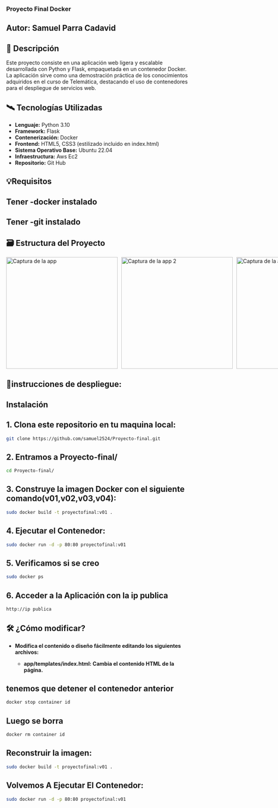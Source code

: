 ### Proyecto Final Docker
## Autor: Samuel Parra Cadavid
## 📌 Descripción

Este proyecto consiste en una aplicación web ligera y escalable desarrollada con Python y Flask, empaquetada en un contenedor Docker. La aplicación sirve como una demostración práctica de los conocimientos adquiridos en el curso de Telemática, destacando el uso de contenedores para el despliegue de servicios web.
## 🛰️ Tecnologías Utilizadas

- **Lenguaje:** Python 3.10
- **Framework:** Flask
- **Contenerización:** Docker
- **Frontend:** HTML5, CSS3 (estilizado incluido en index.html)
- **Sistema Operativo Base:** Ubuntu 22.04
- **Infraestructura:** Aws Ec2
- **Repositorio:** Git Hub

## 💡Requisitos

## Tener -**docker** instalado
## Tener -**git**  instalado

## 🗃️ Estructura del Proyecto
<div style="display: flex; gap: 10px;">
    <img src="https://i.imgur.com/Gu0Wiyj.png" alt="Captura de la app" width="300"/>
    <img src="https://i.imgur.com/liisb4c.png" alt="Captura de la app 2" width="300"/>
    <img src="https://i.imgur.com/j72Zbx2.png" alt="Captura de la app 3" width="300"/>
</div>


## 🔧instrucciones de despliegue:
## Instalación

## 1. Clona este repositorio en tu maquina local:
```bash
git clone https://github.com/samuel2524/Proyecto-final.git
```

## 2. Entramos a Proyecto-final/
```bash
cd Proyecto-final/
```

## 3. Construye la imagen Docker con el siguiente comando(v01,v02,v03,v04):
```bash
sudo docker build -t proyectofinal:v01 .

```

## 4. Ejecutar el Contenedor:

```bash
sudo docker run -d -p 80:80 proyectofinal:v01
```

## 5. Verificamos si se creo

```bash
sudo docker ps
```
## 6. Acceder a la Aplicación con la ip publica

```bash
http://ip publica
```

## 🛠️ ¿Cómo modificar?

- **Modifica el contenido o diseño fácilmente editando los siguientes archivos:**

    - **app/templates/index.html: Cambia el contenido HTML de la página.**


## tenemos que detener el contenedor anterior
```bash
docker stop container id
```

## Luego se borra
```bash
docker rm container id
```
## Reconstruir la imagen:

```bash
sudo docker build -t proyectofinal:v01 .
```
## Volvemos A Ejecutar El Contenedor:

```bash
sudo docker run -d -p 80:80 proyectofinal:v01
```
